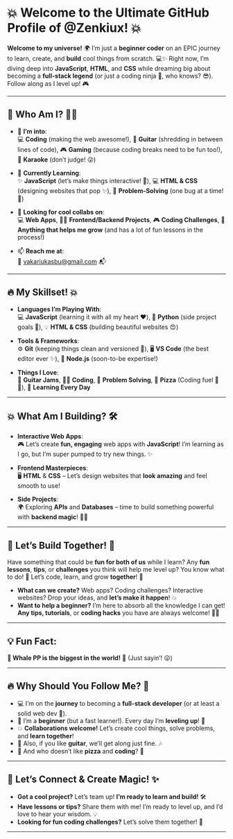 # 💥 **Welcome to the Ultimate GitHub Profile of @Zenkiux!** 💥

**Welcome to my universe!** 🌍 I’m just a **beginner coder** on an EPIC journey to learn, create, and **build** cool things from scratch. 💻✨ Right now, I’m diving deep into **JavaScript**, **HTML**, and **CSS** while dreaming big about becoming a **full-stack legend** (or just a coding ninja 🥷, who knows? 😎). Follow along as I level up! 🎮

---

## 🚀 **Who Am I?** 🦸‍♂️

- 👀 **I’m into**:  
  💻 **Coding** (making the web awesome!), 🎸 **Guitar** (shredding in between lines of code), 🎮 **Gaming** (because coding breaks need to be fun too!), 🎤 **Karaoke** (don’t judge! 😜)

- 🌱 **Currently Learning**:  
  ✨ **JavaScript** (let’s make things interactive! 🚀), 💻 **HTML & CSS** (designing websites that pop ✨), 🧠 **Problem-Solving** (one bug at a time! 🔧)

- 💞️ **Looking for cool collabs on**:  
  💻 **Web Apps**, 🧑‍💻 **Frontend/Backend Projects**, 🎮 **Coding Challenges**, 🌱 **Anything that helps me grow** (and has a lot of fun lessons in the process!)

- 📫 **Reach me at**:  
  📧 [vakariukasbu@gmail.com](mailto:vakariukasbu@gmail.com) 📬

---

## 🔥 **My Skillset!** 💥

- **Languages I’m Playing With**:  
  💻 **JavaScript** (learning it with all my heart ❤️), 🐍 **Python** (side project goals 🦄), 💡 **HTML & CSS** (building beautiful websites 😍)

- **Tools & Frameworks**:  
  ⚙️ **Git** (keeping things clean and versioned 🧹), 🖥️ **VS Code** (the best editor ever ✨), 🚀 **Node.js** (soon-to-be expertise!)

- **Things I Love**:  
  🎸 **Guitar Jams**, 🧑‍💻 **Coding**, 🧩 **Problem Solving**, 🍕 **Pizza** (Coding fuel 🍕🔥), 🌱 **Learning Every Day**

---

## 💥 **What Am I Building?** 🛠️

- **Interactive Web Apps**:  
  🎮 Let’s create **fun, engaging** web apps with **JavaScript**! I’m learning as I go, but I’m super pumped to try new things. ✨

- **Frontend Masterpieces**:  
  🖥️ **HTML** & **CSS** – Let’s design websites that **look amazing** and feel smooth to use!

- **Side Projects**:  
  🌍 Exploring **APIs** and **Databases** – time to build something powerful with **backend magic**! 🧙‍♂️

---

## 🤝 **Let’s Build Together!** 🚀

Have something that could be **fun for both of us** while I learn? Any **fun lessons**, **tips**, or **challenges** you think will help me level up? You know what to do! 💬 Let’s code, learn, and grow **together**! 🌱

- **What can we create?** Web apps? Coding challenges? Interactive websites? Drop your ideas, and **let’s make it happen**! 💥  
- **Want to help a beginner?** I’m here to absorb all the knowledge I can get! **Any tips, tutorials**, or **coding hacks** you have are always welcome! 🧑‍💻

---

## 💡 **Fun Fact**:  
**🎁 Whale PP is the biggest in the world!** 🐋 (Just sayin’! 😜)

---

## 🔥 **Why Should You Follow Me?** 🎉

- 💻 I’m on the **journey** to becoming a **full-stack developer** (or at least a solid web dev 💪).  
- 🌱 I’m a **beginner** (but a fast learner!). Every day I’m **leveling up**! 🚀  
- 💥 **Collaborations welcome!** Let’s create cool things, solve problems, and **learn together**!  
- 🎸 Also, if you like **guitar**, we’ll get along just fine. 🎶  
- 🍕 And who doesn’t like **pizza** and **coding**? 🍕

---

## 🌟 **Let’s Connect & Create Magic!** ✨

- **Got a cool project?** Let’s team up! **I’m ready to learn and build!** 🛠️  
- **Have lessons or tips?** Share them with me! I’m ready to level up, and I’d love to hear your wisdom. 💡  
- **Looking for fun coding challenges?** Let’s solve them together! 💬

---

<!---
Zenkiux/Zenkiux is a ✨ special ✨ repository because its `README.md` (this file) appears on your GitHub profile.
You can click the Preview link to take a look at your changes.
--->
